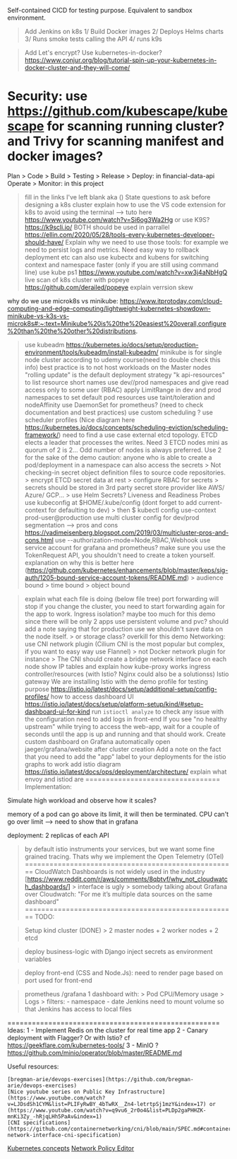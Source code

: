 <!-- markdownlint-disable-->

Self-contained CICD for testing purpose. Equivalent to sandbox environment.
   > Add Jenkins on k8s
      1/ Build Docker images
      2/ Deploys Helms charts
      3/ Runs smoke tests calling the API
      4/ runs k9s

> Add Let's encrypt?
> Use kubernetes-in-docker? https://www.conjur.org/blog/tutorial-spin-up-your-kubernetes-in-docker-cluster-and-they-will-come/

Security: use https://github.com/kubescape/kubescape for scanning running cluster? and Trivy for scanning manifest and docker images?
===============================

Plan > Code > Build > Testing > Release > Deploy: in financial-data-api
Operate > Monitor: in this project

> fill in the links I've left blank aka ()
> State questions to ask before designing a k8s cluster
> explain how to use the VS code extension for k8s to avoid using the terminal --> tuto here https://www.youtube.com/watch?v=Si6og3Wa2Hg
> or use K9S? https://k9scli.io/  BOTH should be used in parrallel https://ellin.com/2020/05/28/tools-every-kubernetes-developer-should-have/
> Explain why we need to use those tools: for example we need to persist logs and metrics. Need easy way to rollback deployment etc
> can also use kubectx and kubens for switching context and namespace faster (only if you are still using command line)
> use kube ps1 https://www.youtube.com/watch?v=xw3j4aNbHgQ
> live scan of k8s cluster with popeye  https://github.com/derailed/popeye
> explain verrsion skew

why do we use microk8s vs minikube: https://www.itprotoday.com/cloud-computing-and-edge-computing/lightweight-kubernetes-showdown-minikube-vs-k3s-vs-microk8s#:~:text=Minikube%20is%20the%20easiest%20overall,configure%20than%20the%20other%20distributions.
> use kubeadm https://kubernetes.io/docs/setup/production-environment/tools/kubeadm/install-kubeadm/
> minikube is for single node cluster according to udemy course(need to double check this info)
> best practice is to not host workloads on the Master nodes
> "rolling update" is the default deployment strategy
> "k api-resources" to list resource short names
> use dev//prod namespaces and give read access only to some user (RBAC)
> apply LimitRange in dev and prod namespaces to set default pod resources
> use taint/toleration and nodeAffinity
> use DaemonSet for prometheus? (need to check documentation and best practices)
> use custom scheduling ? use scheduler profiles (Nice diagram here https://kubernetes.io/docs/concepts/scheduling-eviction/scheduling-framework/) need to find a use case
> external etcd topology. ETCD elects a leader that processes the writes. Need 3 ETCD nodes mini as quorum of 2 is 2... Odd number of nodes is always preferred. Use 2 for the sake of the demo
> caution: anyone who is able to create a pod/deployment in a namespace can also access the secrets
    > Not checking-in secret object definition files to source code repositories.
    > encrypt ETCD secret data at rest
    > configure RBAC for secrets
    > secrets should be stored in 3rd party secret store provider like AWS/ Azure/ GCP...
    > use Helm Secrets?
 > Liveness and Readiness Probes
 > use kubeconfig at $HOME/.kube/config  (dont forget to add current-context for defaulting to dev)
    > then $ kubectl config use-context prod-user@production
 > use multi cluster config for dev/prod segmentation  --> pros and cons https://vadimeisenberg.blogspot.com/2019/03/multicluster-pros-and-cons.html
 > use --authorization-mode=Node,RBAC,Webhook
 > use service account for grafana and prometheus? make sure you use the TokenRequest API, you shouldn't need to create a token yourself. explanation on why this is better here (https://github.com/kubernetes/enhancements/blob/master/keps/sig-auth/1205-bound-service-account-tokens/README.md)
    > audience bound
    > time bound
    > object bound
 
 > explain what each file is doing (below file tree)
 > port forwarding will stop if you change the cluster, you need to start forwarding again for the app to work.
 > Ingress isolation? maybe too much for this demo since there will be only 2 apps
 > use persistent volume and pvc? should add a note saying that for production use we shouldn't save data on the node itself.
    > or storage class? overkill for this demo
 > Networking: use CNI network plugin (Cilium CNI is the most popular but complex, if you want to easy way use Flannel)
    > not Docker network plugin for instance
    > The CNI should create a bridge network interface on each node
 > show IP tables and explain how kube-proxy works
 > ingress controller/resources (with Istio? Nginx could also be a solutionss)
 > Istio gateway
 > We are installing Istio with the demo profile for testing purpose https://istio.io/latest/docs/setup/additional-setup/config-profiles/
 > how to access dashboard UI https://istio.io/latest/docs/setup/platform-setup/kind/#setup-dashboard-ui-for-kind
 > run `istioctl analyze` to check any issue with the configuration
 > need to add logs in front-end
 > If you see "no healthy upstream" while trying to access the web-app, wait for a couple of seconds until the app is up and running and that should work.
 > Create custom dashboard on Grafana
 > automatically open jaeger/grafana/website after cluster creation
 > Add a note on the fact that you need to add the "app" label to your deployments for the istio graphs to work
 > add istio diagram https://istio.io/latest/docs/ops/deployment/architecture/ 
   > explain what envoy and istiod are
=================================
Implementation:

Simulate high workload and observe how it scales?

memory of a pod can go above its limit, it will then be terminated. CPU can't go over limit --> need to show that in grafana

deployment: 2 replicas of each API

> by default istio instruments your services, but we want some fine grained tracing. Thats why we implement the Open Telemetry (OTel) 
====================================================
> CloudWatch Dashboards is not widely used in the industry [https://www.reddit.com/r/aws/comments/8qbtvf/why_not_cloudwatch_dashboards/]
	> interface is ugly
	> somebody talking about Grafana over Cloudwatch: "For me it’s multiple data sources on the same dashboard"
====================================================
TODO:

> Setup kind cluster (DONE)
      > 2 master nodes + 2 worker nodes + 2 etcd

> deploy business-logic with Django
   > inject secrets as environment variables

> deploy front-end (CSS and Node.Js):
   > need to render page based on port used for front-end

> prometheus /grafana
   > 1 dashboard with:
      > Pod CPU/Memory usage
      > Logs
      > filters:
         - namespace
         - date
> Jenkins
   > need to mount volume so that Jenkins has access to local files

====================================================
Ideas:
	1 - Implement Redis on the cluster for real time app
	2 - Canary deployment with Flagger? Or with Istio? cf https://geekflare.com/kubernetes-tools/
	3 - MinIO ? https://github.com/minio/operator/blob/master/README.md

Useful resources:

	[bregman-arie/devops-exercises](https://github.com/bregman-arie/devops-exercises)
    [Nice youtube series on Public Key Infrastructure](https://www.youtube.com/watch?v=LJDsdSh1CYM&list=PLIFyRwBY_4bTwRX__Zn4-letrtpSj1mzY&index=17) or (https://www.youtube.com/watch?v=q9vu6_2r0o4&list=PLDp2gaPHHZK-mnKi3Zy_-hRjqLHh5PaAv&index=1)
    [CNI specifications](https://github.com/containernetworking/cni/blob/main/SPEC.md#container-network-interface-cni-specification)
   [Kubernetes concepts](https://kubernetes.io/docs/concepts/overview/)
   [Network Policy Editor](https://editor.cilium.io/)
